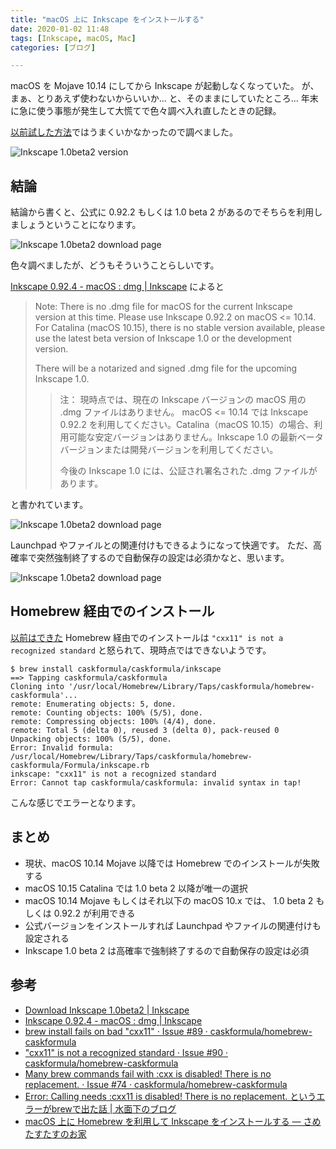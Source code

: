 ```yaml
---
title: "macOS 上に Inkscape をインストールする"
date: 2020-01-02 11:48
tags: [Inkscape, macOS, Mac]
categories: [ブログ]

---
```


macOS を Mojave 10.14 にしてから Inkscape が起動しなくなっていた。
が、まぁ、とりあえず使わないからいいか... と、そのままにしていたところ... 年末に急に使う事態が発生して大慌てで色々調べ入れ直したときの記録。

[以前試した方法](/blog/2017/04/30/Install-inkscape-using-homebrew-on-macos.html)ではうまくいかなかったので調べました。

<img src="{{ thumbnail('/images/20200102_inkscape_on_macos_mojave.png', 384, 384) }}" alt="Inkscape 1.0beta2 version">

## 結論

結論から書くと、公式に 0.92.2 もしくは 1.0 beta 2 があるのでそちらを利用しましょうということになります。

<img src="{{ thumbnail('/images/20200102_inkscape_v1b2_download_page.png', 256, 256) }}" alt="Inkscape 1.0beta2 download page">

色々調べましたが、どうもそういうことらしいです。

[Inkscape 0.92.4 - macOS : dmg | Inkscape](https://inkscape.org/ja/release/inkscape-0.92.4/mac-os-x/dmg/dl/) によると

> Note:
> There is no .dmg file for macOS for the current Inkscape version at this time.
> Please use Inkscape 0.92.2 on macOS <= 10.14. For Catalina (macOS 10.15), there is no stable version available, please use the latest beta version of Inkscape 1.0 or the development version.
> 
> There will be a notarized and signed .dmg file for the upcoming Inkscape 1.0.
>> 注：
>> 現時点では、現在の Inkscape バージョンの macOS 用の .dmg ファイルはありません。
>> macOS <= 10.14 では Inkscape 0.92.2 を利用してください。Catalina（macOS 10.15）の場合、利用可能な安定バージョンはありません。Inkscape 1.0 の最新ベータバージョンまたは開発バージョンを利用してください。
>> 
>> 今後の Inkscape 1.0 には、公証され署名された .dmg ファイルがあります。

と書かれています。

<img src="{{ thumbnail('/images/20200102_inkscape_installed_on_macos_mojave.png', 256, 256) }}" alt="Inkscape 1.0beta2 download page">

Launchpad やファイルとの関連付けもできるようになって快適です。
ただ、高確率で突然強制終了するので自動保存の設定は必須かなと、思います。

<img src="{{ thumbnail('/images/20200102_inkscape_auto_save.png', 256, 256) }}" alt="Inkscape 1.0beta2 download page">

## Homebrew 経由でのインストール

[以前はできた](/blog/2017/04/30/Install-inkscape-using-homebrew-on-macos.html) Homebrew 経由でのインストールは `"cxx11" is not a recognized standard` と怒られて、現時点ではできないようです。

```console
$ brew install caskformula/caskformula/inkscape
==> Tapping caskformula/caskformula
Cloning into '/usr/local/Homebrew/Library/Taps/caskformula/homebrew-caskformula'...
remote: Enumerating objects: 5, done.
remote: Counting objects: 100% (5/5), done.
remote: Compressing objects: 100% (4/4), done.
remote: Total 5 (delta 0), reused 3 (delta 0), pack-reused 0
Unpacking objects: 100% (5/5), done.
Error: Invalid formula: /usr/local/Homebrew/Library/Taps/caskformula/homebrew-caskformula/Formula/inkscape.rb
inkscape: "cxx11" is not a recognized standard
Error: Cannot tap caskformula/caskformula: invalid syntax in tap!
```

こんな感じでエラーとなります。

## まとめ

* 現状、macOS 10.14 Mojave 以降では Homebrew でのインストールが失敗する
* macOS 10.15 Catalina では 1.0 beta 2 以降が唯一の選択
* macOS 10.14 Mojave もしくはそれ以下の macOS 10.x では、 1.0 beta 2 もしくは 0.92.2 が利用できる
* 公式バージョンをインストールすれば Launchpad やファイルの関連付けも設定される
* Inkscape 1.0 beta 2 は高確率で強制終了するので自動保存の設定は必須

## 参考

* [Download Inkscape 1.0beta2 | Inkscape](https://inkscape.org/release/inkscape-1.0/?latest=1)
* [Inkscape 0.92.4 - macOS : dmg | Inkscape](https://inkscape.org/ja/release/inkscape-0.92.4/mac-os-x/dmg/dl/)
* [brew install fails on bad "cxx11" · Issue #89 · caskformula/homebrew-caskformula](https://github.com/caskformula/homebrew-caskformula/issues/89)
* ["cxx11" is not a recognized standard · Issue #90 · caskformula/homebrew-caskformula](https://github.com/caskformula/homebrew-caskformula/issues/90)
* [Many brew commands fail with :cxx is disabled! There is no replacement. · Issue #74 · caskformula/homebrew-caskformula](https://github.com/caskformula/homebrew-caskformula/issues/74)
* [Error: Calling needs :cxx11 is disabled! There is no replacement. というエラーがbrewで出た話 | 水面下のブログ](https://trsasasusu.com/blog/58/)
* [macOS 上に Homebrew を利用して Inkscape をインストールする — さめたすたすのお家](/blog/2017/04/30/Install-inkscape-using-homebrew-on-macos.html)
